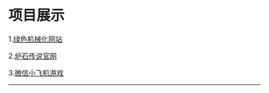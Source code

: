 <h1>项目展示</h1>
<p>1.<a href="http://MyisCZQ.github.io/Bootstrap/lsjxh/noye.html">绿色机械化网站</a></p>
<p>2.<a href="http://MyisCZQ.github.io/xm/炉石传说/lushi.html">炉石传说官网</a></p>
<p>3.<a href="http://MyisCZQ.github.io/xm/微信飞机大战/feiji.html">微信小飞机游戏</a></p>
<hr>

